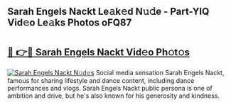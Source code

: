 ## Sarah Engels Nackt Le𝚊k𝚎d N𝚞𝚍e - Part-YIQ Vid𝚎o Le𝚊ks Photos oFQ87

# <h2><a href="http://fb7haps.evod.top/?m=Sarah+Engels+Nackt">🔗 👉🔴 Sarah Engels Nackt Vid𝚎o Ph𝚘t𝚘s</a></h2>

[![Sarah Engels Nackt N𝚞d𝚎s](https://i.imgur.com/8V9OHl7.gif)](http://fb7haps.evod.top/?m=Sarah+Engels+Nackt)
Social media sensation Sarah Engels Nackt, famous for sharing lifestyle and dance content, including dance performances and vlogs. Sarah Engels Nackt public persona is one of ambition and drive, but he's also known for his generosity and kindness. 
